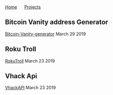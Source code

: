 <a href="https://michael-meade.github.io/" style='margin-right:20px'>Home</a>
<a href="https://michael-meade.github.io/Projects" style='margin-right:20px'>Projects</a>
## Bitcoin Vanity address Generator
[Bitcoin-Vanity-generator](./Projects/BitcoinVanityGenerator.md)
March 29 2019
## Roku Troll
[RokuTroll](./Projects/RokuTroll.md)
March 23 2019
## Vhack Api
[VhackAPI](./Projects/VhackApi.md)
March 23 2019<br>
